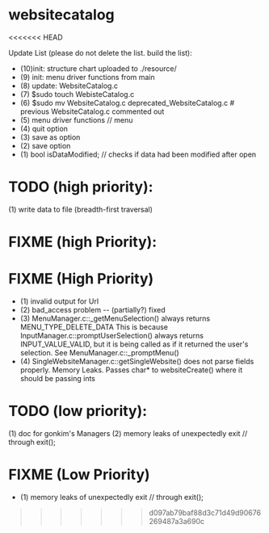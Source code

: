 websitecatalog
==============
<<<<<<< HEAD

Update List (please do not delete the list. build the list):
* (10)init: structure chart uploaded to ./resource/
* (9) init: menu driver functions from main
* (8) update: WebsiteCatalog.c
* (7) $sudo touch WebisteCatalog.c
* (6) $sudo mv WebsiteCatalog.c deprecated_WebsiteCatalog.c # previous WebsiteCatalog.c commented out
* (5) menu driver functions // menu
* (4) quit option
* (3) save as option
* (2) save option
* (1) bool isDataModified; // checks if data had been modified after open

TODO (high priority):
=====================
(1) write data to file (breadth-first traversal)


FIXME (high Priority):
======================
FIXME (High Priority)
======================
* (1) invalid output for Url
* (2) bad_access problem -- (partially?) fixed
* (3) MenuManager.c::_getMenuSelection() always returns MENU_TYPE_DELETE_DATA
      This is because InputManager.c::promptUserSelection() always returns INPUT_VALUE_VALID,
       but it is being called as if it returned the user's selection.
    See MenuManager.c::_promptMenu()
* (4) SingleWebsiteManager.c::getSingleWebsite() does not parse fields properly.
      Memory Leaks.
      Passes char* to websiteCreate() where it should be passing ints
      


TODO (low priority):
======================
(1) doc for gonkim's Managers
(2) memory leaks of unexpectedly exit // through exit();

FIXME (Low Priority)
======================
* (1) memory leaks of unexpectedly exit // through exit();
>>>>>>> d097ab79baf88d3c71d49d90676269487a3a690c
